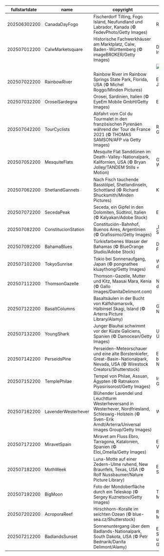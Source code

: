 |fullstartdate|name|copyright|title|image|
|--|--|--|--|--|
202506302200|CanadaDayFogo|Fischerdorf Tilting, Fogo Island, Neufundland und Labrador, Kanada (© FedevPhoto/Getty Images)|Raue Schönheit|![](/de-DE/2025/07/202506302200CanadaDayFogo.jpg)|
202507012200|CalwMarketsquare|Historische Fachwerkhäuser am Marktplatz, Calw, Baden-Württemberg (© imageBROKER/Getty Images)|Die Reise nach Innen...|![](/de-DE/2025/07/202507012200CalwMarketsquare.jpg)|
||||![](/de-DE/2025/07/.jpg)|
202507022200|RainbowRiver|Rainbow River im Rainbow Springs State Park, Florida, USA (© Michel Roggo/Minden Pictures)|Ein kristallklares Juwel|![](/de-DE/2025/07/202507022200RainbowRiver.jpg)|
202507032200|OroseiSardegna|Orosei, Sardinien, Italien (© EyeEm Mobile GmbH/Getty Images)|Ein kleines Juwel|![](/de-DE/2025/07/202507032200OroseiSardegna.jpg)|
202507042200|TourCyclists|Abfahrt vom Col du Tourmalet in den französischen Pyrenäen während der Tour de France 2021 (© THOMAS SAMSON/AFP via Getty Images)|Radeln durch die Geschichte|![](/de-DE/2025/07/202507042200TourCyclists.jpg)|
202507052200|MesquiteFlats|Mesquite Flat Sanddünen im Death-Valley-Nationalpark, Kalifornien, USA (© Bryan Jolley/TANDEM Stills + Motion)|Grenzenlose Weiten|![](/de-DE/2025/07/202507052200MesquiteFlats.jpg)|
202507062200|ShetlandGannets|Nach Fisch tauchende Basstölpel, Shetlandinseln, Schottland (© Richard Shucksmith/Minden Pictures)|Kühne Taucher|![](/de-DE/2025/07/202507062200ShetlandGannets.jpg)|
202507072200|SecedaPeak|Seceda, ein Gipfel in den Dolomiten, Südtirol, Italien (© Kalyakan/Adobe Stock)|Erhabene Gipfel|![](/de-DE/2025/07/202507072200SecedaPeak.jpg)|
202507082200|ConstitucionStation|Constitución-Bahnhof, Buenos Aires, Argentinien (© Grafissimo/Getty Images)|„Das Paris Südamerikas“|![](/de-DE/2025/07/202507082200ConstitucionStation.jpg)|
202507092200|BahamaBlues|Türkisfarbenes Wasser der Bahamas (© BlueOrange Studio/Adobe Stock)|Die Wellen der Freiheit|![](/de-DE/2025/07/202507092200BahamaBlues.jpg)|
202507102200|TokyoSunrise|Tokio bei Sonnenaufgang, Japan (© pongnathee kluaythong/Getty Images)|Wir gehören alle dazu|![](/de-DE/2025/07/202507102200TokyoSunrise.jpg)|
202507112200|ThomsonGazelle|Thomson-Gazelle, Mutter und Kitz, Maasai Mara, Kenia (© Gallo Images/DanitaDelimont.com)|Nach dem Vorbild der Mutter|![](/de-DE/2025/07/202507112200ThomsonGazelle.jpg)|
202507122200|BasaltColumns|Basaltsäulen in der Bucht von Kálfshamarsvík, Halbinsel Skagi, Island (© Arterra Picture Library/Alamy)|Geometrie der Natur|![](/de-DE/2025/07/202507122200BasaltColumns.jpg)|
202507132200|YoungShark|Junger Blauhai schwimmt vor der Küste Galiciens, Spanien (© Damocean/Getty Images)|Uralte Überlebenskünstler|![](/de-DE/2025/07/202507132200YoungShark.jpg)|
202507142200|PerseidsPine|Perseiden-Meteorschauer und eine alte Borstenkiefer, Great-Basin-Nationalpark, Nevada, USA (© Wirestock Creators/Shutterstock)|Ein beeindruckendes Naturschauspiel|![](/de-DE/2025/07/202507142200PerseidsPine.jpg)|
202507152200|TemplePhilae|Tempel von Philae, Assuan, Ägypten (© Ratnakorn Piyasirisorost/Getty Images)|Im Schatten der Götter|![](/de-DE/2025/07/202507152200TemplePhilae.jpg)|
202507162200|LavenderWesterhever|Blühender Lavendel und Leuchtturm Westerheversand in Westerhever, Nordfriesland, Schleswig-Holstein (© Sven-Erik Arndt/Arterra/Universal Images Group/Getty Images)|Wer wacht hier?|![](/de-DE/2025/07/202507162200LavenderWesterhever.jpg)|
202507172200|MiravetSpain|Miravet am Fluss Ebro, Tarragona, Katalonien, Spanien (© Eloi_Omella/Getty Images)|Eine Reise in die Vergangenheit|![](/de-DE/2025/07/202507172200MiravetSpain.jpg)|
202507182200|MothWeek|Luna-Motte auf einer Zedern-Ulme ruhend, New Braunfels, Texas, USA (© Rolf Nussbaumer/Nature Picture Library)|Ein Leben im Schatten|![](/de-DE/2025/07/202507182200MothWeek.jpg)|
202507192200|BigMoon|Foto der Mondoberfläche durch ein Teleskop (© Sergey Kuznetsov/Getty Images)|Tanzen im Mondlicht|![](/de-DE/2025/07/202507192200BigMoon.jpg)|
202507202200|AcroporaReef|Hirschhorn-Koralle im seichten Ozean (© blue-sea.cz/Shutterstock)|Regenwälder der Meere|![](/de-DE/2025/07/202507202200AcroporaReef.jpg)|
202507212200|BadlandsSunset|Sonnenuntergang über dem Badlands-Nationalpark, South Dakota, USA (© Petr Bednarik/Danita Delimont/Alamy)|Epische Sonnenuntergänge und uralte Geheimnisse|![](/de-DE/2025/07/202507212200BadlandsSunset.jpg)|
